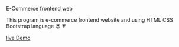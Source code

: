 <h>E-Commerce frontend web</h1><br/>
<p>This program is e-commerce frontend website  and using HTML CSS Bootstrap language &#128525; &#128151; <p>

<a href="https://akhtar02.github.io/ecommerce/"> live Demo</a>
